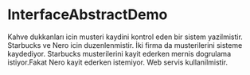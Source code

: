# InterfaceAbstractDemo
Kahve dukkanları icin musteri kaydini kontrol eden bir sistem yazilmistir.
Starbucks ve Nero icin duzenlenmistir.
İki firma da musterilerini sisteme kaydediyor.
Starbucks musterilerini kayit ederken mernis dogrulama istiyor.Fakat Nero kayit ederken istemiyor.
Web servis kullanilmistir.
